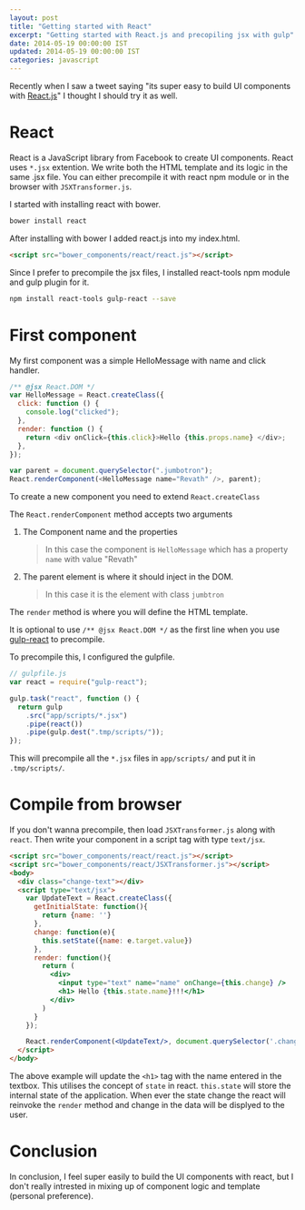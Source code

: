 ```yaml
---
layout: post
title: "Getting started with React"
excerpt: "Getting started with React.js and precopiling jsx with gulp"
date: 2014-05-19 00:00:00 IST
updated: 2014-05-19 00:00:00 IST
categories: javascript
---
```


Recently when I saw a tweet saying "its super easy to build UI components with [React.js](http://facebook.github.io/react/)" I thought I should try it as well.

# React

React is a JavaScript library from Facebook to create UI components. React uses `*.jsx` extention. We write both the HTML template and its logic in the same .jsx file. You can either precompile it with react npm module or in the browser with `JSXTransformer.js`.

I started with installing react with bower.

```sh
bower install react
```

After installing with bower I added react.js into my index.html.

```html
<script src="bower_components/react/react.js"></script>
```

Since I prefer to precompile the jsx files, I installed react-tools npm module and gulp plugin for it.

```sh
npm install react-tools gulp-react --save
```

# First component

My first component was a simple HelloMessage with name and click handler.

```js
/** @jsx React.DOM */
var HelloMessage = React.createClass({
  click: function () {
    console.log("clicked");
  },
  render: function () {
    return <div onClick={this.click}>Hello {this.props.name} </div>;
  },
});

var parent = document.querySelector(".jumbotron");
React.renderComponent(<HelloMessage name="Revath" />, parent);
```

To create a new component you need to extend `React.createClass`

The `React.renderComponent` method accepts two arguments

1. The Component name and the properties

   > In this case the component is `HelloMessage` which has a property `name` with value "Revath"

2. The parent element is where it should inject in the DOM.
   > In this case it is the element with class `jumbtron`

The `render` method is where you will define the HTML template.

It is optional to use `/** @jsx React.DOM */` as the first line when you use [gulp-react]() to precompile.

To precompile this, I configured the gulpfile.

```js
// gulpfile.js
var react = require("gulp-react");

gulp.task("react", function () {
  return gulp
    .src("app/scripts/*.jsx")
    .pipe(react())
    .pipe(gulp.dest(".tmp/scripts/"));
});
```

This will precompile all the `*.jsx` files in `app/scripts/` and put it in `.tmp/scripts/`.

# Compile from browser

If you don't wanna precompile, then load `JSXTransformer.js` along with `react`. Then write your component in a script tag with type `text/jsx`.

```html
<script src="bower_components/react/react.js"></script>
<script src="bower_components/react/JSXTransformer.js"></script>
<body>
  <div class="change-text"></div>
  <script type="text/jsx">
    var UpdateText = React.createClass({
      getInitialState: function(){
        return {name: ''}
      },
      change: function(e){
        this.setState({name: e.target.value})
      },
      render: function(){
        return (
          <div>
            <input type="text" name="name" onChange={this.change} />
            <h1> Hello {this.state.name}!!!</h1>
          </div>
        )
      }
    });

    React.renderComponent(<UpdateText/>, document.querySelector('.change-text'));
  </script>
</body>
```

The above example will update the `<h1>` tag with the name entered in the textbox. This utilises the concept of `state` in react. `this.state` will store the internal state of the application. When ever the state change the react will reinvoke the `render` method and change in the data will be displyed to the user.

# Conclusion

In conclusion, I feel super easily to build the UI components with react, but I don't really intrested in mixing up of component logic and template (personal preference).
